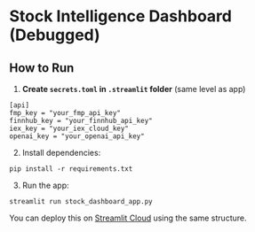 
# Stock Intelligence Dashboard (Debugged)

## How to Run

1. **Create `secrets.toml` in `.streamlit` folder** (same level as app)

```
[api]
fmp_key = "your_fmp_api_key"
finnhub_key = "your_finnhub_api_key"
iex_key = "your_iex_cloud_key"
openai_key = "your_openai_api_key"
```

2. Install dependencies:
```
pip install -r requirements.txt
```

3. Run the app:
```
streamlit run stock_dashboard_app.py
```

You can deploy this on [Streamlit Cloud](https://streamlit.io/cloud) using the same structure.
